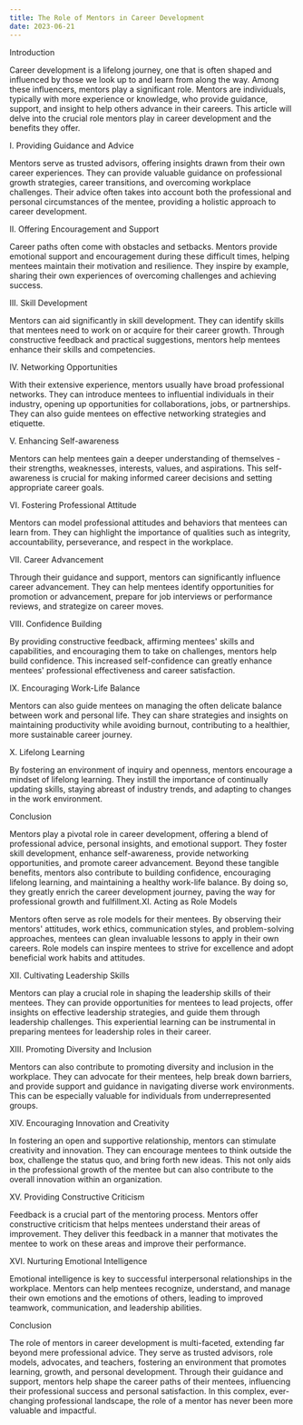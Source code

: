 ```yaml
---
title: The Role of Mentors in Career Development
date: 2023-06-21
---
```

Introduction

Career development is a lifelong journey, one that is often shaped and influenced by those we look up to and learn from along the way. Among these influencers, mentors play a significant role. Mentors are individuals, typically with more experience or knowledge, who provide guidance, support, and insight to help others advance in their careers. This article will delve into the crucial role mentors play in career development and the benefits they offer.

I. Providing Guidance and Advice

Mentors serve as trusted advisors, offering insights drawn from their own career experiences. They can provide valuable guidance on professional growth strategies, career transitions, and overcoming workplace challenges. Their advice often takes into account both the professional and personal circumstances of the mentee, providing a holistic approach to career development.

II. Offering Encouragement and Support

Career paths often come with obstacles and setbacks. Mentors provide emotional support and encouragement during these difficult times, helping mentees maintain their motivation and resilience. They inspire by example, sharing their own experiences of overcoming challenges and achieving success.

III. Skill Development

Mentors can aid significantly in skill development. They can identify skills that mentees need to work on or acquire for their career growth. Through constructive feedback and practical suggestions, mentors help mentees enhance their skills and competencies.

IV. Networking Opportunities

With their extensive experience, mentors usually have broad professional networks. They can introduce mentees to influential individuals in their industry, opening up opportunities for collaborations, jobs, or partnerships. They can also guide mentees on effective networking strategies and etiquette.

V. Enhancing Self-awareness

Mentors can help mentees gain a deeper understanding of themselves - their strengths, weaknesses, interests, values, and aspirations. This self-awareness is crucial for making informed career decisions and setting appropriate career goals.

VI. Fostering Professional Attitude

Mentors can model professional attitudes and behaviors that mentees can learn from. They can highlight the importance of qualities such as integrity, accountability, perseverance, and respect in the workplace.

VII. Career Advancement

Through their guidance and support, mentors can significantly influence career advancement. They can help mentees identify opportunities for promotion or advancement, prepare for job interviews or performance reviews, and strategize on career moves.

VIII. Confidence Building

By providing constructive feedback, affirming mentees' skills and capabilities, and encouraging them to take on challenges, mentors help build confidence. This increased self-confidence can greatly enhance mentees' professional effectiveness and career satisfaction.

IX. Encouraging Work-Life Balance

Mentors can also guide mentees on managing the often delicate balance between work and personal life. They can share strategies and insights on maintaining productivity while avoiding burnout, contributing to a healthier, more sustainable career journey.

X. Lifelong Learning

By fostering an environment of inquiry and openness, mentors encourage a mindset of lifelong learning. They instill the importance of continually updating skills, staying abreast of industry trends, and adapting to changes in the work environment.

Conclusion

Mentors play a pivotal role in career development, offering a blend of professional advice, personal insights, and emotional support. They foster skill development, enhance self-awareness, provide networking opportunities, and promote career advancement. Beyond these tangible benefits, mentors also contribute to building confidence, encouraging lifelong learning, and maintaining a healthy work-life balance. By doing so, they greatly enrich the career development journey, paving the way for professional growth and fulfillment.XI. Acting as Role Models

Mentors often serve as role models for their mentees. By observing their mentors' attitudes, work ethics, communication styles, and problem-solving approaches, mentees can glean invaluable lessons to apply in their own careers. Role models can inspire mentees to strive for excellence and adopt beneficial work habits and attitudes.

XII. Cultivating Leadership Skills

Mentors can play a crucial role in shaping the leadership skills of their mentees. They can provide opportunities for mentees to lead projects, offer insights on effective leadership strategies, and guide them through leadership challenges. This experiential learning can be instrumental in preparing mentees for leadership roles in their career.

XIII. Promoting Diversity and Inclusion

Mentors can also contribute to promoting diversity and inclusion in the workplace. They can advocate for their mentees, help break down barriers, and provide support and guidance in navigating diverse work environments. This can be especially valuable for individuals from underrepresented groups.

XIV. Encouraging Innovation and Creativity

In fostering an open and supportive relationship, mentors can stimulate creativity and innovation. They can encourage mentees to think outside the box, challenge the status quo, and bring forth new ideas. This not only aids in the professional growth of the mentee but can also contribute to the overall innovation within an organization.

XV. Providing Constructive Criticism

Feedback is a crucial part of the mentoring process. Mentors offer constructive criticism that helps mentees understand their areas of improvement. They deliver this feedback in a manner that motivates the mentee to work on these areas and improve their performance.

XVI. Nurturing Emotional Intelligence

Emotional intelligence is key to successful interpersonal relationships in the workplace. Mentors can help mentees recognize, understand, and manage their own emotions and the emotions of others, leading to improved teamwork, communication, and leadership abilities.

Conclusion

The role of mentors in career development is multi-faceted, extending far beyond mere professional advice. They serve as trusted advisors, role models, advocates, and teachers, fostering an environment that promotes learning, growth, and personal development. Through their guidance and support, mentors help shape the career paths of their mentees, influencing their professional success and personal satisfaction. In this complex, ever-changing professional landscape, the role of a mentor has never been more valuable and impactful.